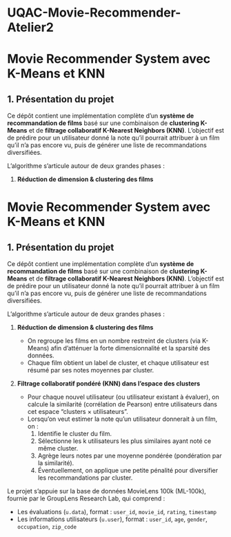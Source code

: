 # UQAC-Movie-Recommender-Atelier2

# Movie Recommender System avec K-Means et KNN

## 1. Présentation du projet

Ce dépôt contient une implémentation complète d’un **système de recommandation de films** basé sur une combinaison de **clustering K-Means** et de **filtrage collaboratif K-Nearest Neighbors (KNN)**. L’objectif est de prédire pour un utilisateur donné la note qu’il pourrait attribuer à un film qu’il n’a pas encore vu, puis de générer une liste de recommandations diversifiées.  

L’algorithme s’articule autour de deux grandes phases :

1. **Réduction de dimension & clustering des films**  
# Movie Recommender System avec K-Means et KNN

## 1. Présentation du projet

Ce dépôt contient une implémentation complète d’un **système de recommandation de films** basé sur une combinaison de **clustering K-Means** et de **filtrage collaboratif K-Nearest Neighbors (KNN)**. L’objectif est de prédire pour un utilisateur donné la note qu’il pourrait attribuer à un film qu’il n’a pas encore vu, puis de générer une liste de recommandations diversifiées.  

L’algorithme s’articule autour de deux grandes phases :

1. **Réduction de dimension & clustering des films**  
   - On regroupe les films en un nombre restreint de clusters (via K-Means) afin d’atténuer la forte dimensionnalité et la sparsité des données.
   - Chaque film obtient un label de cluster, et chaque utilisateur est résumé par ses notes moyennes par cluster.

2. **Filtrage collaboratif pondéré (KNN) dans l’espace des clusters**  
   - Pour chaque nouvel utilisateur (ou utilisateur existant à évaluer), on calcule la similarité (corrélation de Pearson) entre utilisateurs dans cet espace “clusters × utilisateurs”.
   - Lorsqu’on veut estimer la note qu’un utilisateur donnerait à un film, on :
     1. Identifie le cluster du film.
     2. Sélectionne les k utilisateurs les plus similaires ayant noté ce même cluster.
     3. Agrège leurs notes par une moyenne pondérée (pondération par la similarité).
     4. Éventuellement, on applique une petite pénalité pour diversifier les recommandations par cluster.

Le projet s’appuie sur la base de données MovieLens 100k (ML-100k), fournie par le GroupLens Research Lab, qui comprend :

- Les évaluations (`u.data`), format : `user_id`, `movie_id`, `rating`, `timestamp`
- Les informations utilisateurs (`u.user`), format : `user_id`, `age`, `gender`, `occupation`, `zip_code`
